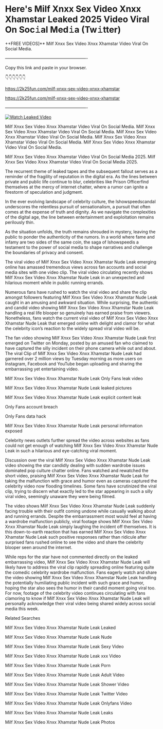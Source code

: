 # Here's Milf Xnxx Sex Video Xnxx Xhamstar Leaked 2025 Video Viral On Soc𝚒al Med𝚒a (Tw𝚒tter)

++FREE VIDEOS]** Milf Xnxx Sex Video Xnxx Xhamstar Video Viral On Social Media.

———————————————————-

Copy this link and paste in your browser.

👇👇👇👇👇👇

https://2k25fun.com/milf-xnxx-sex-video-xnxx-xhamstar

https://2k25fun.com/milf-xnxx-sex-video-xnxx-xhamstar

———————————————————-

[![Watch Leaked Video](https://miro.medium.com/v2/resize:fit:828/format:webp/1*cilzJN44JGOrTw9NJCrNHA.gif "Watch Leaked Video")](https://2k25fun.com/milf-xnxx-sex-video-xnxx-xhamstar)

Milf Xnxx Sex Video Xnxx Xhamstar Video Viral On Social Media. Milf Xnxx Sex Video Xnxx Xhamstar Video Viral On Social Media. Milf Xnxx Sex Video Xnxx Xhamstar Video Viral On Social Media. Milf Xnxx Sex Video Xnxx Xhamstar Video Viral On Social Media. Milf Xnxx Sex Video Xnxx Xhamstar Video Viral On Social Media.

Milf Xnxx Sex Video Xnxx Xhamstar Video Viral On Social Media 2025. Milf Xnxx Sex Video Xnxx Xhamstar Video Viral On Social Media 2025.

The recurrent theme of leaked tapes and the subsequent fallout serves as a reminder of the fragility of reputation in the digital era. As the lines between private and public life continue to blur, celebrities like Prison Officerfind themselves at the mercy of internet chatter, where a rumor can ignite a firestorm of speculation and judgment.

In the ever evolving landscape of celebrity culture, the Ishowspeedscandal underscores the relentless pursuit of sensationalism, a pursuit that often comes at the expense of truth and dignity. As we navigate the complexities of the digital age, the line between entertainment and exploitation remains perilously thin.

As the situation unfolds, the truth remains shrouded in mystery, leaving the public to ponder the authenticity of the rumors. In a world where fame and infamy are two sides of the same coin, the saga of Ishowspeedis a testament to the power of social media to shape narratives and challenge the boundaries of privacy and consent.

The viral video of Milf Xnxx Sex Video Xnxx Xhamstar Nude Leak emerging online has amassed tremendous views across fan accounts and social media sites with one video clip. The viral video circulating recently shows Milf Xnxx Sex Video Xnxx Xhamstar Nude Leak in an unexpected and hilarious moment while in public running errands.

Numerous fans have rushed to watch the viral video and share the clip amongst followers featuring Milf Xnxx Sex Video Xnxx Xhamstar Nude Leak caught in an amusing and awkward situation. While surprising, the authentic and candid video showing Milf Xnxx Sex Video Xnxx Xhamstar Nude Leak handling a real life blooper so genuinely has earned praise from viewers. Nonetheless, fans watch the current viral video of Milf Xnxx Sex Video Xnxx Xhamstar Nude Leak that emerged online with delight and clamor for what the celebrity icon’s reaction to the widely spread viral video will be.

The fan video showing Milf Xnxx Sex Video Xnxx Xhamstar Nude Leak first emerged on Twitter on Monday, posted by an amused fan who claimed to have captured the silly incident on their phone camera while out and about. The viral Clip of Milf Xnxx Sex Video Xnxx Xhamstar Nude Leak had garnered over 2 million views by Tuesday morning as more users on Instagram, Facebook and YouTube began uploading and sharing the embarrassing yet entertaining video.

Milf Xnxx Sex Video Xnxx Xhamstar Nude Leak Only Fans leak video

Milf Xnxx Sex Video Xnxx Xhamstar Nude Leak leaked pictures

Milf Xnxx Sex Video Xnxx Xhamstar Nude Leak explicit content leak

Only Fans account breach

Only Fans data hack

Milf Xnxx Sex Video Xnxx Xhamstar Nude Leak personal information exposed

Celebrity news outlets further spread the video across websites as fans could not get enough of watching Milf Xnxx Sex Video Xnxx Xhamstar Nude Leak in such a hilarious and eye-catching viral moment.

Discussion over the viral Milf Xnxx Sex Video Xnxx Xhamstar Nude Leak video showing the star candidly dealing with sudden wardrobe issues dominated pop culture chatter online. Fans watched and rewatched the short video, praising Milf Xnxx Sex Video Xnxx Xhamstar Nude Leak for taking the malfunction with grace and humor even as cameras captured the celebrity video now flooding timelines. Some fans have scrutinized the viral clip, trying to discern what exactly led to the star appearing in such a silly viral video, seemingly unaware they were being filmed.

The video shows Milf Xnxx Sex Video Xnxx Xhamstar Nude Leak suddenly facing trouble with their outfit coming undone while casually walking about and running errands. Despite the embarrassment most would feel at having a wardrobe malfunction publicly, viral footage shows Milf Xnxx Sex Video Xnxx Xhamstar Nude Leak simply laughing the incident off themselves. It is this down-to-earth reaction that has earned Milf Xnxx Sex Video Xnxx Xhamstar Nude Leak such positive responses rather than ridicule after surprised fans rushed online to see the video and share the celebrity blooper seen around the internet.

While reps for the star have not commented directly on the leaked embarrassing video, Milf Xnxx Sex Video Xnxx Xhamstar Nude Leak will likely have to address the viral clip rapidly spreading online featuring quite the comedic celebrity wardrobe malfunction. Fans eagerly watch and share the video showing Milf Xnxx Sex Video Xnxx Xhamstar Nude Leak handling the potentially humiliating public incident with such grace and humor, hoping the star also sees the humor in their candid moment going viral too. For now, footage of the celebrity video continues circulating with fans clamoring to know if Milf Xnxx Sex Video Xnxx Xhamstar Nude Leak will personally acknowledge their viral video being shared widely across social media this week.

Related Searches

Milf Xnxx Sex Video Xnxx Xhamstar Nude Leak Leaked

Milf Xnxx Sex Video Xnxx Xhamstar Nude Leak Nude

Milf Xnxx Sex Video Xnxx Xhamstar Nude Leak Sexy Video

Milf Xnxx Sex Video Xnxx Xhamstar Nude Leak xxx Video

Milf Xnxx Sex Video Xnxx Xhamstar Nude Leak Porn

Milf Xnxx Sex Video Xnxx Xhamstar Nude Leak Adult Video

Milf Xnxx Sex Video Xnxx Xhamstar Nude Leak Shower Video

Milf Xnxx Sex Video Xnxx Xhamstar Nude Leak Twitter Video

Milf Xnxx Sex Video Xnxx Xhamstar Nude Leak Onlyfans Video

Milf Xnxx Sex Video Xnxx Xhamstar Nude Leak Leaks

Milf Xnxx Sex Video Xnxx Xhamstar Nude Leak Photos